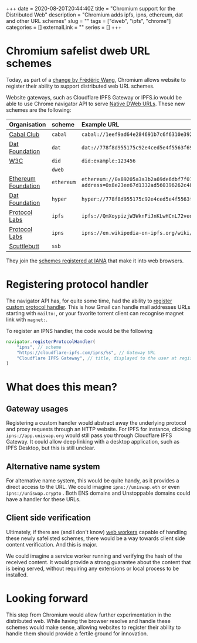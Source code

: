 +++
date = 2020-08-20T20:44:40Z
title = "Chromium support for the Distributed Web"
description = "Chromium adds ipfs, ipns, ethereum, dat and other URL schemes"
slug = "" 
tags = ["dweb", "ipfs", "chrome"]
categories = []
externalLink = ""
series = []
+++

# Chromium safelist dweb URL schemes

Today, as part of a [change by Frédéric Wang](https://chromium.googlesource.com/chromium/src/+/4e8ed0cecce04c5c55dd84a09e4df0d0f11c660f), Chromium allows website to register their ability to support distributed web URL schemes.

Website gateways, such as Cloudflare IPFS Gateway or IPFS.io would be able to use Chrome navigator API to serve [Native DWeb URLs](https://docs.ipfs.io/how-to/address-ipfs-on-web/#native-urls). These new schemes are the following:

| Organisation | scheme | Example URL |
|:------------ |:------ |:----------- |
| [Cabal Club](https://cabal.chat/) | `cabal` | `cabal://1eef9ad64e284691b7c6f6310e39204b5f92765e36102046caaa6a7ff8c02d74` |
| [Dat Foundation](https://dat.foundation) | `dat` | `dat://778f8d955175c92e4ced5e4f5563f69bfec0c86cc6f670352c457943666fe639/dat_intro.gif`|
| [W3C](https://w3c.github.io/did-core) | `did` | `did:example:123456` |
| | `dweb` | |
| [Ethereum Foundation](https://ethereum.org) | `ethereum` | `ethereum://0x89205a3a3b2a69de6dbf7f01ed13b2108b2c43e7/transfer?address=0x8e23ee67d1332ad560396262c48ffbb01f93d052&uint256=1` |
| [Dat Foundation](https://dat.foundation) | `hyper` | `hyper://778f8d955175c92e4ced5e4f5563f69bfec0c86cc6f670352c457943666fe639/dat_intro.gif` |
| [Protocol Labs](https://protocol.ai) | `ipfs` | `ipfs://QmXoypizjW3WknFiJnKLwHCnL72vedxjQkDDP1mXWo6uco/wiki/` |
| [Protocol Labs](https://protocol.ai) | `ipns` | `ipns://en.wikipedia-on-ipfs.org/wiki/`|
| [Scuttlebutt](https://scuttlebutt.nz/) | `ssb` | |

They join the [schemes registered at IANA](https://www.iana.org/assignments/uri-schemes/uri-schemes.xhtml) that make it into web browsers.

# Registering protocol handler

The navigator API has, for quite some time, had the ability to [register custom protocol handler](https://developer.mozilla.org/en-US/docs/Web/API/Navigator/registerProtocolHandler). This is how Gmail can handle mail addresses URLs starting with `mailto:`, or your favorite torrent client can recognise magnet link with `magnet:`.

To register an IPNS handler, the code would be the following

```javascript
navigator.registerProtocolHandler(
	"ipns", // scheme
    "https://cloudflare-ipfs.com/ipns/%s", // Gateway URL
    "Cloudflare IPFS Gateway", // title, displayed to the user at registration time
)
```


# What does this mean?

## Gateway usages

Registering a custom handler would abstract away the underlying protocol and proxy requests through an HTTP website.
For IPFS for instance, clicking `ipns://app.uniswap.org` would still pass you through Cloudflare IPFS Gateway.
It could allow deep linking with a desktop application, such as IPFS Desktop, but this is still unclear.

## Alternative name system

For alternative name system, this would be quite handy, as it provides a direct access to the URL.
We could imagine `ipns://uniswap.eth` or even `ipns://uniswap.crypto` . Both ENS domains and Unstoppable domains could have a handler for these URLs.

## Client side verification

Ultimately, if there are (and I don't know) [web workers](https://developer.mozilla.org/en-US/docs/Web/API/Web_Workers_API) capable of handling these newly safelisted schemes, there would be a way towards client side content verification. And this is major.

We could imagine a service worker running and verifying the hash of the received content. It would provide a strong guarantee about the content that is being served, without requiring any extensions or local process to be installed.

# Looking forward

This step from Chromium would allow further experimentation in the distributed web.
While having the browser resolve and handle these schemes would make sense, allowing websites to register their ability to handle them should provide a fertile ground for innovation.

